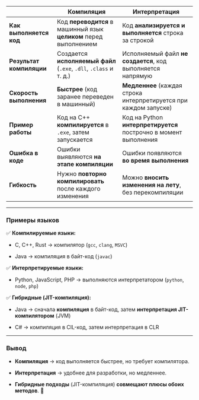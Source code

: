 

| |**Компиляция**|**Интерпретация**|
|---|---|---|
|**Как выполняется код**|Код **переводится** в машинный язык **целиком** перед выполнением|Код **анализируется и выполняется** строка за строкой|
|**Результат компиляции**|Создается **исполняемый файл** (`.exe`, `.dll`, `.class` и т. д.)|Исполняемый файл **не создается**, код выполняется напрямую|
|**Скорость выполнения**|**Быстрее** (код заранее переведен в машинный)|**Медленнее** (каждая строка интерпретируется при каждом запуске)|
|**Пример работы**|Код на C++ **компилируется** в `.exe`, затем запускается|Код на Python **интерпретируется** построчно в момент выполнения|
|**Ошибка в коде**|Ошибки выявляются **на этапе компиляции**|Ошибки появляются **во время выполнения**|
|**Гибкость**|Нужно **повторно компилировать** после каждого изменения|Можно **вносить изменения на лету**, без перекомпиляции|

---

### **Примеры языков**

✅ **Компилируемые языки:**

- C, C++, Rust → компилятор (`gcc`, `clang`, `MSVC`)
    
- Java → компиляция в байт-код (`javac`)
    

✅ **Интерпретируемые языки:**

- Python, JavaScript, PHP → выполняются интерпретатором (`python`, `node`, `php`)
    

✅ **Гибридные (JIT-компиляция):**

- Java → сначала **компиляция** в байт-код, затем **интерпретация JIT-компилятором** (JVM)
    
- C# → компиляция в CIL-код, затем интерпретация в CLR
    

---

### **Вывод**

- **Компиляция** → код выполняется быстрее, но требует компилятора.
    
- **Интерпретация** → удобнее для разработки, но медленнее.
    
- **Гибридные подходы** (JIT-компиляция) **совмещают плюсы обоих методов**. 🚀